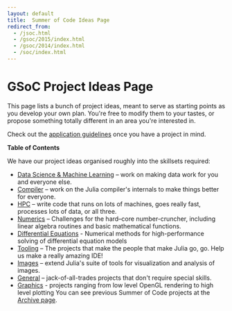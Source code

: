 ```yaml
---
layout: default
title:  Summer of Code Ideas Page
redirect_from:
  - /jsoc.html
  - /gsoc/2015/index.html
  - /gsoc/2014/index.html
  - /soc/index.html
---
```


# GSoC Project Ideas Page

This page lists a bunch of project ideas, meant to serve as starting points as you develop your own plan. You're free to modify them to your tastes, or propose something totally different in an area you're interested in.

Check out the [application guidelines](guidelines/) once you have a project in mind.

**Table of Contents**

We have our project ideas organised roughly into the skillsets required:

* [Data Science & Machine Learning](projects/ml.html) – work on making data work for you and everyone else.
* [Compiler](projects/compiler.html) – work on the Julia compiler's internals to make things better for everyone.
* [HPC](projects/hpc.html) – write code that runs on lots of machines, goes really fast, processes lots of data, or all three.
* [Numerics](projects/numerics.html) – Challenges for the hard–core number-cruncher, including linear algebra routines and basic mathematical functions.
* [Differential Equations](projects/diffeq.html) - Numerical methods for high-performance solving of differential equation models
* [Tooling](projects/tooling.html) – The projects that make the people that make Julia go, go. Help us make a really amazing IDE!
* [Images](projects/images.html) – extend Julia's suite of tools for visualization and analysis of images.
* [General](projects/general.html) – jack-of-all-trades projects that don't require special skills.
* [Graphics](projects/graphics.html) - projects ranging from low level OpenGL rendering to high level plotting
You can see previous Summer of Code projects at the [Archive page](archive.html).
